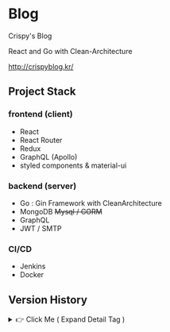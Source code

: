 # Blog
Crispy's Blog

React and Go with Clean-Architecture

http://crispyblog.kr/

## Project Stack

### frontend (client)
- React
- React Router
- Redux
- GraphQL (Apollo)
- styled components & material-ui

### backend (server)
- Go : Gin Framework with CleanArchitecture
- MongoDB ~~Mysql / GORM~~
- GraphQL
- JWT / SMTP

### CI/CD
- Jenkins
- Docker

## Version History
<details> 
    <summary> 👉 Click Me  ( Expand Detail Tag ) </summary>


### Blog (tag : v0.3.6.2)
- Edit Publisher
    - Thumbnail 변경이 없을 시, Thumbnail 업로드는 패스한다.

### Blog (tag : v0.3.6.1)
- Edit CSS

### Blog (tag : v0.3.6)
- Add Markdown Plugins
    - remark-slug : 슬러그
    - remark-footnotes : 각주

### Blog (tag : v0.3.5)
- CI/CD
    - jenkins
        - 서버이관 완료 : 저사양 서버에서의 빌드를 위한 옵션 모두 제거
    - docker
        - scratch 빌드 사용 X, 로그인 이슈 해결

### Blog (tag : v0.3.4)
- CI/CD
    - jenkins
        - 서버사양으로 인해 빌드가 너무 오래 걸림
        - 서버업그레이드 까지는 일단 도커 수작업 : 로컬PC에서 빌드 -> docker-hub push -> server에서 pull
    - docker
        - server 도커로 구동시, kakao 로그인 문제 발생

### Blog (tag : v0.3.3.3)
- header 버그 수정

### Blog (tag : v0.3.3.2)
- Edit Metatag
- Add secret page

### Blog (tag : v0.3.3.1)
- Edit CSS

### Blog (tag : v0.3.3)
- SEO
    - search console
        - sitemap.xml 
        - robots.txt
    - meta tag
        - react-helmet-async
    - pre-render
        - 구글봇은 JS까지 렌더링하여 크롤링하도록 업그레이드 되었다. 이제는 굳이 pre-render 가 필요없는 것으로 보인다.
        - Static Generation : 정적생성
            - 정적 라우팅에 대한 처리 : 빌드시점에 명시한 url 크롤링 → 페이지별 index.html 생성
            - 동적 라우터에 대한 처리 : 웹팩기반으로 빌드시점에 동적페이지들을 로드 → 크롤링 → index.html 생성 → url 매핑 필요 (simple is best 에서 벗어나므로 배제하였다)
            - react-snap / prerender-spa-plugin
        - Server Side Rendering : 서버 사이드 렌더링
            - Next.js or Gatsby : server 를 Go로 구축 하였기에 배제하였다.

### Blog (tag : v0.3.2.1)
- 도메인 등록
    -  ddns: noip → dns: 가비아

### Blog (tag : v0.3.2)
- Edit CSS
- Change Logo & Favicon
- Add URL Constant

### Blog (tag : v0.3.1)
- 임시배포(naver cloud)
    - docker
    - nginx
    - go cross os build

### Blog (tag : v0.3.0)
- 검색 기능 보완
    - transition을 동작을 위해 css 수정
        - display: none → visiblity : hidden
    - 태그 자동입력
    - Apllo Issue : [ObservableQuery with this id doesn't exist: id](https://github.com/apollographql/apollo-client/issues/4114)

### Blog (tag : v0.2.9)
- 검색 기능 구현
    - Apllo Issue : [ObservableQuery with this id doesn't exist: id](https://github.com/apollographql/apollo-client/issues/4114)

### Blog (tag : v0.2.8)
- Infinite Scroll(NewstViewer) : cursor 방식으로 변경
    - 특정 상황을 제외하고서는 cursor 방식의 pagination을 사용하는 것이 바람직하다.

### Blog (tag : v0.2.7)
- CORS Middleware : dropzone initial file 문제로 default 값 설정
- Infinite Scroll(NewstViewer) : offset 방식


### Blog (tag : v0.2.6)
- component 분리
    - container components
    - presentational components
- 저장소 이름 변경
    - gin-web → Blog

### Blog (tag : v0.2.5)
- Multiple CORS
- kakao login 구현
    - server side working : kakaoAPI / JWT / SMPT
- 댓글 구현
    - refetch : cache-first (cache-and-network 으로 동작시, 전체렌더링이 일어난다)
- Add detail to style


### Blog (tag : v0.2.4)
- Markdown
    - edit / delete 기능 구현
    - MDWriter : editMode 와 writeMode 로 분류
    
### Blog (tag : v0.2.3)
- privacy setting switch
    - public / private
    - apollo useQuery option : fetchPolicy
        - ★ cache-first (default)
        - cache-only
        - ★ cache-and-network
        - network-only
        - no-cache
        - standby
- Email Sign In 구현
    - useLazyQuery
    - SMTP / JWT
    - ★ Graphql 에서의 접근 제한 ★
    ```palin
    1) Apollo Client : credentials: 'include' 옵션으로 CORS 에서도 HttpOnly Cookie를 전송가능하게 설정한다.
    2) CORSMiddleware : 상기 설정으로 더 이상  Header 의 Access-Control-Allow-Origin 옵션을 와일드카드(*)로 사용해서는 안된다.
    3) schema의  Resolve 에 매핑된 Resolver 는 오직 ResolveParams 만을 파라미터로 받을 수 있기에,  직접적으로 gin.context 를 넘기지 못한다.
    즉, cookie resolver 하위 로직에서 cookie 사용이 불가하다.
    이를 위해, graphql.ResolveParams 의 context 로 Srtuct를 넘겨주는 CookieMiddleware 를 구현하였다.
    ```
- Admin state
    - Current User 를 cookie 토큰으로 확인하여, admin 여부를 판별한다.
    - admin 인 경우에만, 글쓰기 및 관련 메뉴가 활성화 된다.
- definition tip
    - Authentication(authenticate) = login + password (who you are)
    - Authorization(authorize) = permissions (what you are allowed to do)

### Blog (tag : v0.2.2)
- Post(article) and MDE
    - article max-width 동적 CSS 적용
    - post validation
    - publish dialog : thumbnail upload / 소개 / 공개, 비공개
    - mde resize image helper 추가
    - card css 수정

### Blog (tag : v0.2.1)
- Markdown : server image upload 구현

### Blog (tag : v0.2.0)
- client :
    - router page 구조 변경/ header subject 동작 개선 / 버그 수정
    - MarkDown
        - editor : react-simplemde-editor
        - renderer : react-markdown
            - remark-gfm / rehype-raw /SyntaxHighlighter / style 정의
    - snackbar 구현 : notistack
    
- server :
    - MongoDB id 대신 _id 사용
    - sequence 구현
        1. create sequence collection
        2. auto increament 
        3. type : int64 / NumberLong()
        4. findOneAndUpdate, findOneAndReplace ← ~~findAndModify~~

### Blog (tag : v0.1.9)
- testData 대신 모두 MongoDB 데이터로 변경

### Blog (tag : v0.1.8)
- server : CORS Middleware 생성
- client : yarn add apollo-boost graphgql @react-apollo
    - Menu - server data load

### Blog (tag : v0.1.7)
- server
    - AS-IS : Mysql / RESTful
    - TO-BE : MongoDB / GraphQL
- GraphQL
    - graphql : ggithub.com/graphql-go/graphql
    - graphql hadnler : gogithub.com/graphql-go/handler
    - ~~gqlgen : github.com/99designs/gqlgen~~
        - gqlgen 은 schema 만으로 generated 작업을 수행해주어 매우 편리하다.
        - 다만, 나의 목적에 부합하지 않았다. 정해진 규격이 있어서 오히려 커스텀하는데 비용이 소비된다.
    - cleanArchitecutre
        - repository - service - resolver  - schema - gql handler 구조
    - bson
        - bson.D / bson.M / bson.E / bson.A

    ```plain
    [or search]
    data, err := r.db.Find(context.TODO(), bson.M{"$or": []bson.M{{"title": title}, {"id": id}}})
    
    [like search]
    data, err := r.db.Find(context.TODO(), bson.M{"title": bson.M{"$regex": title}})

    [like search + 대소문자 구분 X]
    data, err := r.db.Find(context.TODO(), bson.M{"title": bson.M{"$regex": title, "$options": "i"}})

    ```

### Blog (tag : v0.1.6)
- server : db connection 방식 변경
    - The connection is only done once

### Blog (tag : v0.1.5)
- VanillaJS 코드를 React-Router-dom Hook 으로 대체
    - page - container - component 연결

### Blog (tag : v0.1.4)
- SpeedDialog 추가

### Blog (tag : v0.1.3)
- header subject 동작 개선
- useEffect(componentWillUnmount) 에서의 removeEventListener
- catching bug O_O

### Blog (tag : v0.1.2)
- Hook 으로 대체
    - connect -> useSelector, useDispatch
    - store.subscribe -> useEffect
- Hook 최적화
    - useSelector
        - a) 독립 선언
        - b) shallowEqual
    - useEffect
        - 의존성배열없이 componentDidMount 처럼 동작 하기위한 변수(꽁수?) 추가

### Blog (tag : v0.1.1)
- useEffect expression
```plain
    - componentDidMount
        useEffect(() => {
            do();
         }, []);

    - componentDidUpdate
         useEffect(() => {
            do();
         }, [state]);

    - componentWillUnmount 
        useEffect(() => {
            do();
            return () => {
                finish();
            }
         });
```

### Blog (tag : v0.1.0)
- router 및 SideBar 추가 작업

### Blog (tag : v0.0.9)
- redux 및 sidebar hidden/expand 작업

### Blog (tag : v0.0.8)
- 블로그로 컨셉 변경
    - 뼈대 생성
    - styled component 기반에 약간의 material-ui 를 곁들인...

### Blog (tag : v0.0.7.2)
- Using yarn instead of npm

    ![ex_screenshot](./server/docs/react_structure.PNG)

### Blog (tag : v0.0.7.1)
- Refactoring : Folder Structure

### Blog (tag : v0.0.7)
- kakao api Login 구현
    - kakao 토큰 발급확인 후, 자체 JWT 로그인 진행
- Logout 구현

### Blog (tag : v0.0.6)
- 로그인 기능 구현 완료
    - signup 후 email 인증 (google uuid를 인증키값으로 사용)

### Blog (tag : v0.0.5)
- JWT을 통한 로그인 적용
    - http only Cookie
    - *CSRF Defence 대책 필요*

### Blog (tag : v0.0.4)
- CleanArchitecutre 적용
- DB 연동
    - gorm / mysql / read config env
    - *gorm 의 TableName 메서드가 필요이상으로 여러번 호출되는 문제를 보임*

### Blog (tag : v0.0.3)
- CleanArchitecture 로 변경중
- ajax 로 동작하는 article 제거버튼 추가

### Blog (tag : v0.0.2)
- request의 accept header 별로 처리해줄 redner 함수 추가
- middleware 디렉토리 생성 ( gin.Default() 에서 gin.New() 로 변경 )
    - Logging 추가
    - basic auth 추가
    - ~~req/res 디버깅을 위한 gindump 추가~~

### Blog (tag : v0.0.1)
- 각 언론사의 뉴스기사를 스크랩하여, 원하는 키워드별로 정리해서 보여주는 website 계획
    - 하나의 키워드에 대하여 여러 언론사의 기사를 비교하여 볼수 있다.
- directorty  재구성
    - router / controller / service / model
    - main router 에서 각 router group을 init 하도록 구성
    
    ![ex_screenshot](./server/docs/dir_remake.png)

## initial commit
- directory structure 임시 생성

    ![ex_screenshot](./server/docs/directory.png)

</details>